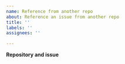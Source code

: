 ```yaml
---
name: Reference from another repo
about: Reference an issue from another repo
title: ''
labels: ''
assignees: ''

---
```


**Repository and issue**
